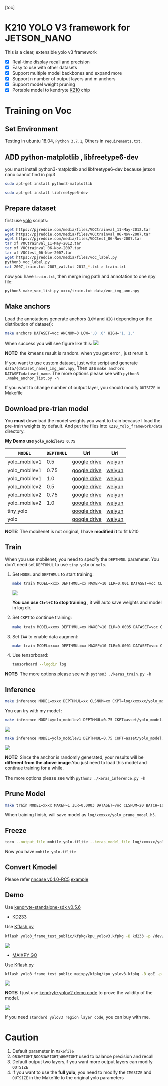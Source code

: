 [toc]

# K210 YOLO V3 framework for JETSON_NANO

This is a clear, extensible yolo v3 framework

-   [x] Real-time display recall and precision
-   [x] Easy to use with other datasets
-   [x] Support multiple model backbones and expand more
-   [x] Support n number of output layers and m anchors
-   [x] Support model weight pruning
-   [x] Portable model to kendryte [K210](https://kendryte.com/) chip
# Training on Voc

## Set Environment

Testing in ubuntu 18.04, `Python 3.7.1`, Others in `requirements.txt`.

## ADD python-matplotlib , libfreetype6-dev

you must install python3-matplotlib and libfreetype6-dev because jetson nano cannot find in pip3 
```sh
sudo apt-get install python3-matplotlib
```
```sh
sudo apt-get install libfreetype6-dev
```

## Prepare dataset

first use [yolo](https://pjreddie.com/darknet/yolo/) scripts:

```sh
wget https://pjreddie.com/media/files/VOCtrainval_11-May-2012.tar
wget https://pjreddie.com/media/files/VOCtrainval_06-Nov-2007.tar
wget https://pjreddie.com/media/files/VOCtest_06-Nov-2007.tar
tar xf VOCtrainval_11-May-2012.tar
tar xf VOCtrainval_06-Nov-2007.tar
tar xf VOCtest_06-Nov-2007.tar
wget https://pjreddie.com/media/files/voc_label.py
python3 voc_label.py
cat 2007_train.txt 2007_val.txt 2012_*.txt > train.txt
```

now you have `train.txt`, then merge img path and annotation to one npy file:

```sh
python3 make_voc_list.py xxxx/train.txt data/voc_img_ann.npy
```


## Make anchors

Load the annotations generate anchors (`LOW` and `HIGH` depending on the distribution of dataset):
```sh
make anchors DATASET=voc ANCNUM=3 LOW='.0 .0' HIGH='1. 1.'
```
When success you will see figure like this:
![](asset/kmeans.png)

**NOTE:** the kmeans result is random. when you get error , just rerun it.

If you want to use custom dataset, just write script and generate `data/{dataset_name}_img_ann.npy`, Then use `make anchors DATASET=dataset_name`. The more options please see with `python3 ./make_anchor_list.py -h`

If you want to change number of output layer, you should modify `OUTSIZE` in Makefile

## Download pre-trian model

You **must** download the model weights you want to train because I load the pre-train weights by default. And put the files into `K210_Yolo_framework/data` directory. 

**My Demo use `yolo_mobilev1 0.75`**


| `MODEL`       | `DEPTHMUL` | Url                                                                                | Url                                        |
| ------------- | ---------- | ---------------------------------------------------------------------------------- | ------------------------------------------ |
| yolo_mobilev1 | 0.5        | [google drive](https://drive.google.com/open?id=1SmuqIU1uCLRgaePve9HgCj-SvXJB7U-I) | [weiyun](https://share.weiyun.com/59nnvtW) |
| yolo_mobilev1 | 0.75       | [google drive](https://drive.google.com/open?id=1BlH6va_plAEUnWBER6vij_Q_Gp8TFFaP) | [weiyun](https://share.weiyun.com/5FgNE0b) |
| yolo_mobilev1 | 1.0        | [google drive](https://drive.google.com/open?id=1vIuylSVshJ47aJV3gmoYyqxQ5Rz9FAkA) | [weiyun](https://share.weiyun.com/516LqR7) |
| yolo_mobilev2 | 0.5        | [google drive](https://drive.google.com/open?id=1qjpexl4dZLMtd0dX3QtoIHxXtidj993N) | [weiyun](https://share.weiyun.com/5BwaRTu) |
| yolo_mobilev2 | 0.75       | [google drive](https://drive.google.com/open?id=1qSM5iQDicscSg0MYfZfiIEFGkc3Xtlt1) | [weiyun](https://share.weiyun.com/5RRMwob) |
| yolo_mobilev2 | 1.0        | [google drive](https://drive.google.com/open?id=1Qms1BMVtT8DcXvBUFBTgTBtVxQc9r4BQ) | [weiyun](https://share.weiyun.com/5dUelqn) |
| tiny_yolo     |            | [google drive](https://drive.google.com/open?id=1M1ZUAFJ93WzDaHOtaa8MX015HdoE85LM) | [weiyun](https://share.weiyun.com/5413QWx) |
| yolo          |            | [google drive](https://drive.google.com/open?id=17eGV6DCaFQhVoxOuTUiwi7-v22DAwbXf) | [weiyun](https://share.weiyun.com/55g6zHl) |

**NOTE:** The mobilenet is not original, I have **modified it** to fit k210

## Train

When you use mobilenet, you need to specify the `DEPTHMUL` parameter. You don't need set `DEPTHMUL` to use `tiny yolo` or `yolo`.

1.  Set `MODEL` and `DEPTHMUL` to start training:

    ```sh
    make train MODEL=xxxx DEPTHMUL=xx MAXEP=10 ILR=0.001 DATASET=voc CLSNUM=20 IAA=False BATCH=16
    ```

    ![](asset/training.png)

    **You can use `Ctrl+C` to stop training** , it will auto save weights and model in log dir.

2.  Set `CKPT` to continue training:
    
    ```sh
    make train MODEL=xxxx DEPTHMUL=xx MAXEP=10 ILR=0.0005 DATASET=voc CLSNUM=20 IAA=False BATCH=16 CKPT=log/xxxxxxxxx/yolo_model.h5
    ```

3.  Set `IAA` to enable data augment:
    
    ```sh
    make train MODEL=xxxx DEPTHMUL=xx MAXEP=10 ILR=0.0001 DATASET=voc CLSNUM=20 IAA=True BATCH=16 CKPT=log/xxxxxxxxx/yolo_model.h5
    ```

4.  Use tensorboard:
    
    ```sh
    tensorboard --logdir log
    ```

**NOTE:** The more options please see with `python3 ./keras_train.py -h`


## Inference

```sh
make inference MODEL=xxxx DEPTHMUL=xx CLSNUM=xx CKPT=log/xxxxxx/yolo_model.h5 IMG=data/people.jpg
```

You can try with my model :

```sh
make inference MODEL=yolo_mobilev1 DEPTHMUL=0.75 CKPT=asset/yolo_model.h5 IMG=data/people.jpg
```
![](asset/people_res.jpg) 
```sh
make inference MODEL=yolo_mobilev1 DEPTHMUL=0.75 CKPT=asset/yolo_model.h5 IMG=data/dog.jpg
```

![](asset/dog_res.jpg)

**NOTE:** Since the anchor is randomly generated, your results will be **different from the above image**.You just need to load this model and continue training for a while. 

The more options please see with `python3 ./keras_inference.py -h`


## Prune Model
    
```sh
make train MODEL=xxxx MAXEP=1 ILR=0.0003 DATASET=voc CLSNUM=20 BATCH=16 PRUNE=True CKPT=log/xxxxxx/yolo_model.h5 END_EPOCH=1
```

When training finish, will save model as `log/xxxxxx/yolo_prune_model.h5`.


## Freeze

```sh
toco --output_file mobile_yolo.tflite --keras_model_file log/xxxxxx/yolo_model.h5
```
Now you have `mobile_yolo.tflite`


## Convert Kmodel

Please refer [nncase v0.1.0-RC5](https://github.com/kendryte/nncase/tree/v0.1.0-rc5) [example](https://github.com/kendryte/nncase/tree/v0.1.0-rc5/examples/20classes_yolo)

## Demo

Use [kendryte-standalone-sdk v0.5.6](https://github.com/kendryte/kendryte-standalone-sdk/tree/V0.5.6)

*   [KD233](https://kendryte.com/)

Use [Kflash.py](https://github.com/kendryte/kflash.py) 
```sh
kflash yolo3_frame_test_public/kfpkg/kpu_yolov3.kfpkg -B kd233 -p /dev/ttyUSB0 -b 2000000 -t
```
![](asset/k210_res.jpg)

* [MAIXPY GO](https://wiki.sipeed.com/en/maix/board/go.html)

Use [Kflash.py](https://github.com/kendryte/kflash.py) 
```sh
kflash yolo3_frame_test_public_maixpy/kfpkg/kpu_yolov3.kfpkg -B goE -p /dev/ttyUSB1 -b 2000000 -t
```

![](asset/maixpy_res.jpg)

**NOTE:** I just use [kendryte yolov2 demo code](https://github.com/kendryte/nncase/tree/master/examples/20classes_yolo/k210/kpu_20classes_example) to prove the validity of the model. 

![](asset/video_res.gif)

If you need `standard yolov3 region layer code`, you can buy with me.

# Caution

1.  Default parameter in `Makefile`
2.  `OBJWEIGHT`,`NOOBJWEIGHT`,`WHWEIGHT` used to balance precision and recall
3.  Default output two layers,if you want more output layers can modify `OUTSIZE`
4.  If you want to use the **full yolo**, you need to modify the `IMGSIZE` and `OUTSIZE` in the Makefile to the original yolo parameters


